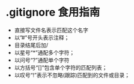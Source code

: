 # .gitignore 食用指南

- 直接写文件名表示匹配这个名字
- 以”#”号开头表示注释；
- 目录结尾后加/
- 以星号“*”通配多个字符；
- 以问号“?”通配单个字符
- 以方括号“[]”包含单个字符的匹配列表；
- 以叹号“!”表示不忽略(跟踪)匹配到的文件或目录；
